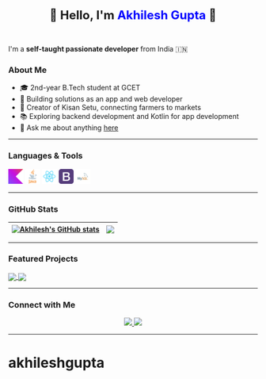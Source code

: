  <p align="center">
  <strong>
    <span style="font-size: 24px;">🌟 Hello, I'm <span style="color: blue;">Akhilesh Gupta</span> 🌟</span>
  </strong>
</p>


<br />

I'm a **self-taught passionate developer** from India 🇮🇳

### **About Me**

- 🎓 2nd-year B.Tech student at GCET  
- 💼 Building solutions as an app and web developer  
- 🌟 Creator of Kisan Setu, connecting farmers to markets  
- 📚 Exploring backend development and Kotlin for app development  
- 💬 Ask me about anything [here](https://github.com/akhileshgupta/akhileshgupta/issues)  

---

### **Languages & Tools**

<p>
  <img height="30" src="https://raw.githubusercontent.com/github/explore/main/topics/kotlin/kotlin.png" alt="Kotlin" />
  <img height="30" src="https://raw.githubusercontent.com/github/explore/main/topics/java/java.png" alt="Java" />
  <img height="30" src="https://raw.githubusercontent.com/github/explore/main/topics/react/react.png" alt="React Native" />
  <img height="30" src="https://raw.githubusercontent.com/github/explore/main/topics/bootstrap/bootstrap.png" alt="Bootstrap" />
  <img height="30" src="https://raw.githubusercontent.com/github/explore/main/topics/mysql/mysql.png" alt="MySQL" />
</p>

---

### **GitHub Stats**

| <a href="https://github.com/akhileshgupta"><img align="center" src="https://github-readme-stats.vercel.app/api?username=akhileshgupta&show_icons=true&theme=radical&hide_border=true" alt="Akhilesh's GitHub stats" /></a> | <a href="https://github.com/akhileshgupta"><img align="center" src="https://github-readme-stats.vercel.app/api/top-langs/?username=akhileshgupta&layout=compact&theme=radical&hide_border=true" /></a> |
| ------------- | ------------- |

---

### **Featured Projects**

<a href="https://github.com/akhileshgupta/kisan-setu">
  <img align="center" src="https://github-readme-stats.vercel.app/api/pin/?username=akhileshgupta&repo=kisan-setu&theme=radical" />
</a>
<a href="https://github.com/akhileshgupta/child-welfare">
  <img align="center" src="https://github-readme-stats.vercel.app/api/pin/?username=akhileshgupta&repo=child-welfare&theme=radical" />
</a>

---

### **Connect with Me**

<p align="center">
  <a href="mailto:akhil.smile26@gmail.com">
    <img height="30" src="https://img.shields.io/badge/Email-e63946?style=for-the-badge&logo=gmail&logoColor=white" />
  </a>
  <a href=" linkedin.com/in/akhilesh-gupta-135312299">
    <img height="30" src="https://img.shields.io/badge/LinkedIn-e63946?style=for-the-badge&logo=linkedin&logoColor=white" />
  </a>
  <a href=" https://github.com/Akhil000026
    <img height="30" src="https://img.shields.io/badge/GitHub-e63946?style=for-the-badge&logo=github&logoColor=white" />
  </a>
</p>

---
 
# akhileshgupta


<!--
**Akhil000026/Akhil000026** is a ✨ _special_ ✨ repository because its `README.md` (this file) appears on your GitHub profile.

Here are some ideas to get you started:

- 🔭 I’m currently working on ...
- 🌱 I’m currently learning ...
- 👯 I’m looking to collaborate on ...
- 🤔 I’m looking for help with ...
- 💬 Ask me about ...
- 📫 How to reach me: ...
- 😄 Pronouns: ...
- ⚡ Fun fact: ...
-->
